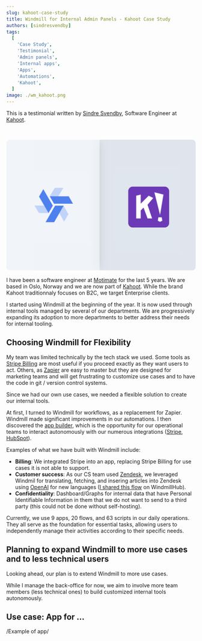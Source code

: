 ```yaml
---
slug: kahoot-case-study
title: Windmill for Internal Admin Panels - Kahoot Case Study
authors: [sindresvendby]
tags:
  [
    'Case Study',
    'Testimonial',
    'Admin panels',
    'Internal apps',
    'Apps',
    'Automations',
    'Kahoot',
  ]
image: ./wm_kahoot.png
---
```


This is a testimonial written by [Sindre Svendby](https://github.com/pka), Software Engineer at [Kahoot](https://kahoot.com/).

<!--truncate-->

<br/>

![Windmill Kahoot](./wm_kahoot.png)

I have been a software engineer at [Motimate](https://www.motimateapp.com/) for the last 5 years. We are based in Oslo, Norway and we are now part of [Kahoot](https://kahoot.com/). While the brand Kahoot traditionnaly focuses on B2C, we target Enterprise clients.

I started using Windmill at the beginning of the year. It is now used through internal tools managed by several of our departments. We are progressively expanding its adoption to more departments to better address their needs for internal tooling.

## Choosing Windmill for Flexibility

My team was limited technically by the tech stack we used. Some tools as [Stripe Billing](https://stripe.com/en-fr/billing) are most useful if you proceed exactly as they want users to act. Others, as <a href="https://zapier.com/" rel="nofollow">Zapier</a> are easy to master but they are designed for marketing teams and will get frustrating to customize use cases and to have the code in git / version control systems.

Since we had our own use cases, we needed a flexible solution to create our internal tools.

At first, I turned to Windmill for workflows, as a replacement for Zapier. Windmill made significant improvements in our automations. I then discovered the [app builder](/docs/apps/app_editor), which is the opportunity for our operational teams to interact autonomously with our numerous integrations ([Stripe](https://hub.windmill.dev/integrations/stripe), [HubSpot](https://hub.windmill.dev/integrations/hubspot)).

Examples of what we have built with Windmill include:
- **Billing**: We integrated Stripe into an app, replacing Stripe Billing for use cases it is not able to support.
- **Customer success**: As our CS team used [Zendesk](https://www.zendesk.com/), we leveraged Windmil for translating, fetching, and insering articles into Zendesk using [OpenAI](https://hub.windmill.dev/integrations/openai) for new languages ([I shared this flow](https://hub.windmill.dev/flows/47/insert-zendesk-articles-into-supabase-with-openaiembedings) on WindmillHub).
- **Confidentiality**: Dashboard/Graphs for internal data that have Personal Identifiable Information in them that we do not want to send to a third party (this could not be done without self-hosting).
  
Currently, we use 9 apps, 20 flows, and 63 scripts in our daily operations. They all serve as the foundation for essential tasks, allowing users to independently manage their activities according to their specific needs.

## Planning to expand Windmill to more use cases and to less technical users

Looking ahead, our plan is to extend Windmill to more use cases.

While I manage the back-office for now, we aim to involve more team members (less technical ones) to build customized internal tools autonomously.

## Use case: App for ...

/Example of app/